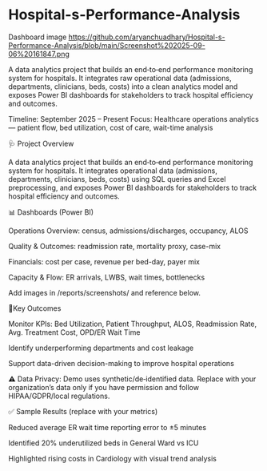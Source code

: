# Hospital-s-Performance-Analysis

Dashboard image
https://github.com/aryanchuadhary/Hospital-s-Performance-Analysis/blob/main/Screenshot%202025-09-06%20161847.png

A data analytics project that builds an end‑to‑end performance monitoring system for hospitals. It integrates raw operational data (admissions, departments, clinicians, beds, costs) into a clean analytics model and exposes Power BI dashboards for stakeholders to track hospital efficiency and outcomes.

Timeline: September 2025 – Present
Focus: Healthcare operations analytics — patient flow, bed utilization, cost of care, wait-time analysis

🩺 Project Overview

A data analytics project that builds an end‑to‑end performance monitoring system for hospitals. It integrates operational data (admissions, departments, clinicians, beds, costs) using SQL queries and Excel preprocessing, and exposes Power BI dashboards for stakeholders to track hospital efficiency and outcomes.

📊 Dashboards (Power BI)

Operations Overview: census, admissions/discharges, occupancy, ALOS

Quality & Outcomes: readmission rate, mortality proxy, case-mix

Financials: cost per case, revenue per bed-day, payer mix

Capacity & Flow: ER arrivals, LWBS, wait times, bottlenecks

Add images in /reports/screenshots/ and reference below.

📁Key Outcomes

Monitor KPIs: Bed Utilization, Patient Throughput, ALOS, Readmission Rate, Avg. Treatment Cost, OPD/ER Wait Time

Identify underperforming departments and cost leakage

Support data-driven decision-making to improve hospital operations

⚠️ Data Privacy: Demo uses synthetic/de‑identified data. Replace with your organization’s data only if you have permission and follow HIPAA/GDPR/local regulations.


✅ Sample Results (replace with your metrics)

Reduced average ER wait time reporting error to ±5 minutes

Identified 20% underutilized beds in General Ward vs ICU

Highlighted rising costs in Cardiology with visual trend analysis

